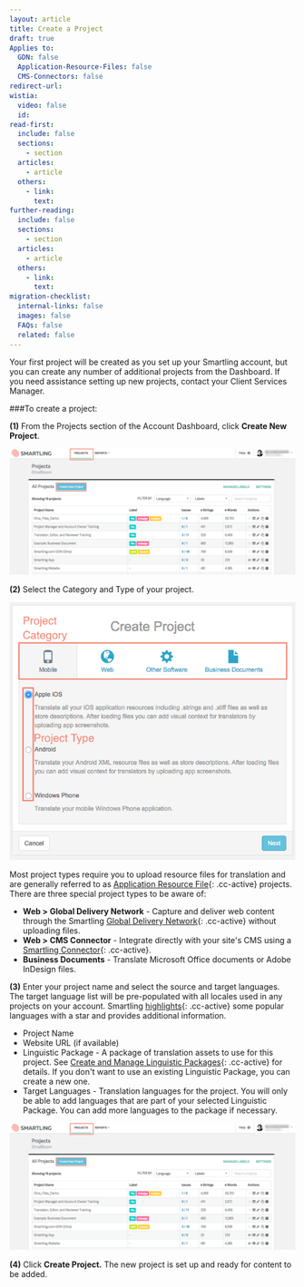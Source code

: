 ```yaml
---
layout: article
title: Create a Project
draft: true
Applies to:
  GDN: false
  Application-Resource-Files: false
  CMS-Connectors: false
redirect-url:
wistia:
  video: false
  id:
read-first:
  include: false
  sections:
    - section
  articles:
    - article
  others:
    - link:
      text:
further-reading:
  include: false
  sections:
    - section
  articles:
    - article
  others:
    - link:
      text:
migration-checklist:
  internal-links: false
  images: false
  FAQs: false
  related: false
---
```



Your first project will be created as you set up your Smartling account, but you can create any number of additional projects from the Dashboard. If you need assistance setting up new projects, contact your Client Services Manager.

###To create a project:

**(1)** From the Projects section of the Account Dashboard, click **Create New Project**.

![](/uploads/versions/smartling___account_dashboard---x----1265-562x---.png)

**(2)** Select the Category and Type of your project.

!['small'](/uploads/versions/smartling___create_a_project---x----650-587x---.png)

Most project types require you to upload resource files for translation and are generally referred to as [Application Resource File](){: .cc-active} projects. There are three special project types to be aware of:

* **Web &gt; Global Delivery Network** - Capture and deliver web content through the Smartling [Global Delivery Network](){: .cc-active} without uploading files.
* **Web &gt; CMS Connector** - Integrate directly with your site's CMS using a [Smartling Connector](){: .cc-active}.
* **Business Documents** - Translate Microsoft Office documents or Adobe InDesign files.


**(3)** Enter your project name and select the source and target languages. The target language list will be pre-populated with all locales used in any projects on your account. Smartling [highlights](){: .cc-active} some popular languages with a star and provides additional information.

* Project Name
* Website URL (if available)
* Linguistic Package - A package of translation assets to use for this project. See [Create and Manage Linguistic Packages](){: .cc-active} for details. If you don't want to use an existing Linguistic Package, you can create a new one.
* Target Languages - Translation languages for the project. You will only be able to add languages that are part of your selected Linguistic Package. You can add more languages to the package if necessary.


![](/uploads/versions/smartling___account_dashboard---x----1265-562x---.png)

**(4)** Click **Create Project.** The new project is set up and ready for content to be added.
